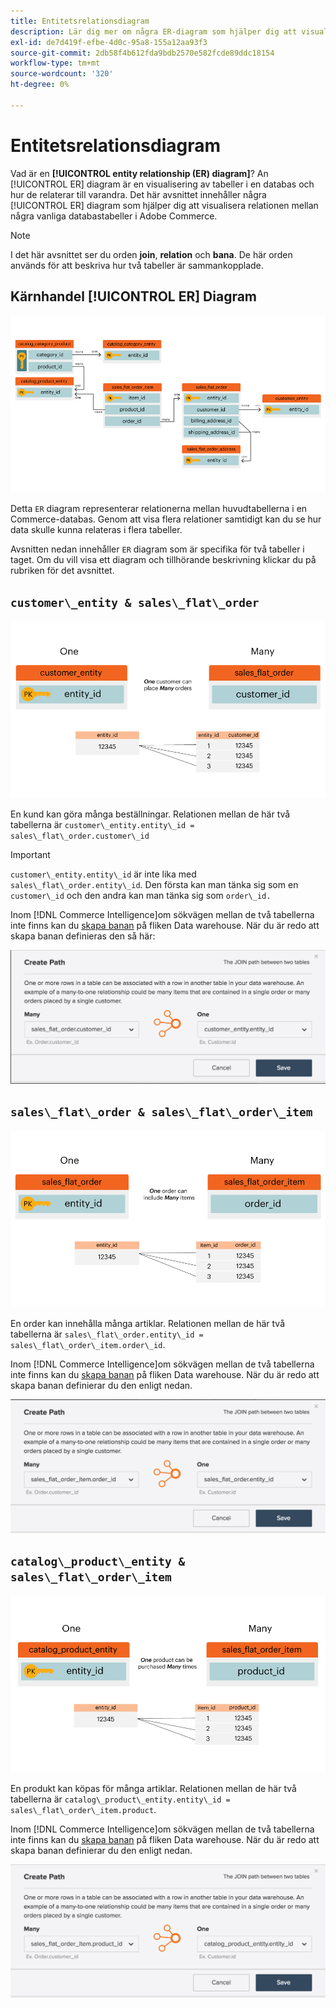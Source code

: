 ```yaml
---
title: Entitetsrelationsdiagram
description: Lär dig mer om några ER-diagram som hjälper dig att visualisera relationen mellan en handfull vanliga Commerce-databastabeller.
exl-id: de7d419f-efbe-4d0c-95a8-155a12aa93f3
source-git-commit: 2db58f4b612fda9bdb2570e582fcde89ddc18154
workflow-type: tm+mt
source-wordcount: '320'
ht-degree: 0%

---
```


# Entitetsrelationsdiagram

Vad är en **[!UICONTROL entity relationship (ER) diagram]**? An [!UICONTROL ER] diagram är en visualisering av tabeller i en databas och hur de relaterar till varandra. Det här avsnittet innehåller några [!UICONTROL ER] diagram som hjälper dig att visualisera relationen mellan några vanliga databastabeller i Adobe Commerce.

>[!NOTE]
>
>I det här avsnittet ser du orden **join**, **relation** och **bana**. De här orden används för att beskriva hur två tabeller är sammankopplade.

## Kärnhandel [!UICONTROL ER] Diagram

![4_DB_Chart](../../assets/4_DB_Chart.png)

Detta `ER` diagram representerar relationerna mellan huvudtabellerna i en Commerce-databas. Genom att visa flera relationer samtidigt kan du se hur data skulle kunna relateras i flera tabeller.

Avsnitten nedan innehåller `ER` diagram som är specifika för två tabeller i taget. Om du vill visa ett diagram och tillhörande beskrivning klickar du på rubriken för det avsnittet.

## `customer\_entity & sales\_flat\_order`

![En kund beställer många](../../assets/2_OneCustomerManyOrders.png)

En kund kan göra många beställningar. Relationen mellan de här två tabellerna är `customer\_entity.entity\_id = sales\_flat\_order.customer\_id`

>[!IMPORTANT]
>
>`customer\_entity.entity\_id` är inte lika med `sales\_flat\_order.entity\_id`. Den första kan man tänka sig som en `customer\_id` och den andra kan man tänka sig som `order\_id.`

Inom [!DNL Commerce Intelligence]om sökvägen mellan de två tabellerna inte finns kan du [skapa banan](../data-warehouse-mgr/create-paths-calc-columns.md) på fliken Data warehouse. När du är redo att skapa banan definieras den så här:

![](../../assets/SFO___CE_path.png)

## `sales\_flat\_order & sales\_flat\_order\_item`

![1_OneOrderManyItems](../../assets/1_OneOrderManyItems.png)

En order kan innehålla många artiklar. Relationen mellan de här två tabellerna är `sales\_flat\_order.entity\_id = sales\_flat\_order\_item.order\_id`.

Inom [!DNL Commerce Intelligence]om sökvägen mellan de två tabellerna inte finns kan du [skapa banan](../data-warehouse-mgr/create-paths-calc-columns.md) på fliken Data warehouse. När du är redo att skapa banan definierar du den enligt nedan.

![](../../assets/SFOI___SFO_path.png)

## `catalog\_product\_entity & sales\_flat\_order\_item`

![3_OneProductManyTimes](../../assets/3_OneProductManyTimes.png)

En produkt kan köpas för många artiklar. Relationen mellan de här två tabellerna är `catalog\_product\_entity.entity\_id = sales\_flat\_order\_item.product`.

Inom [!DNL Commerce Intelligence]om sökvägen mellan de två tabellerna inte finns kan du [skapa banan](../data-warehouse-mgr/create-paths-calc-columns.md) på fliken Data warehouse. När du är redo att skapa banan definierar du den enligt nedan.

![](../../assets/SFOI___CPE_path.png)
